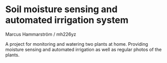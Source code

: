 # Soil moisture sensing and automated irrigation system
Marcus Hammarström / mh226yz

A project for monitoring and watering two plants at home. Providing moisture sensing and automated irrigation as well as regular photos of the plants. 